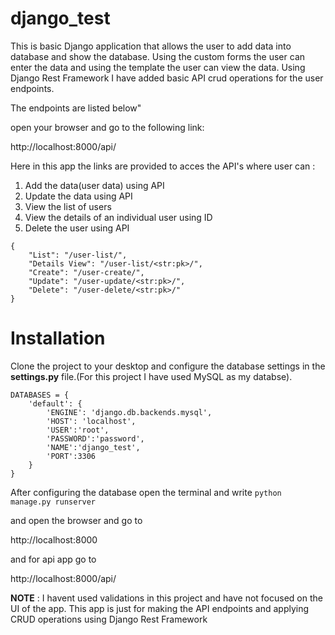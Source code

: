 # django_test

This is basic Django application that allows the user to add data into database and show the database. 
Using the custom forms the user can enter the data and using the template the user can view the data.
Using Django Rest Framework I have added basic API crud operations for the user endpoints.

The endpoints are listed below"

open your browser and go to the following link:

http://localhost:8000/api/

Here in this app the links are provided to acces the API's where user can :
1. Add the data(user data) using API
2. Update the data using API
3. View the list of users 
4. View the details of an individual user using ID
5. Delete the user using API

```
{
    "List": "/user-list/",
    "Details View": "/user-list/<str:pk>/",
    "Create": "/user-create/",
    "Update": "/user-update/<str:pk>/",
    "Delete": "/user-delete/<str:pk>/"
}
```

# Installation

Clone the project to your desktop and configure the database settings in the **settings.py** file.(For this project I have used MySQL as my databse).

```
DATABASES = {
    'default': {
        'ENGINE': 'django.db.backends.mysql',
        'HOST': 'localhost',
        'USER':'root',
        'PASSWORD':'password',
        'NAME':'django_test',
        'PORT':3306
    }
}
```

After configuring the database open the terminal and write
`python manage.py runserver`

and open the browser and go to 

http://localhost:8000

and for api app go to 

http://localhost:8000/api/


**NOTE** : I havent used validations in this project and have not focused on the UI of the app. This app is just for making the API endpoints and applying CRUD operations using Django Rest Framework
